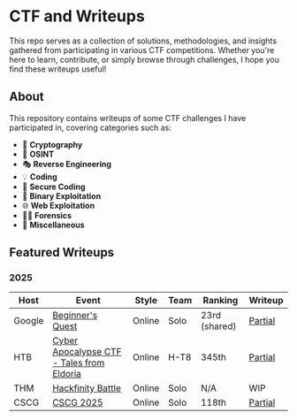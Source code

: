 # CTF and Writeups

This repo serves as a collection of solutions, methodologies, and insights gathered from participating in various CTF competitions. Whether you're here to learn, contribute, or simply browse through challenges, I hope you find these writeups useful!

## About

This repository contains writeups of some CTF challenges I have participated in, covering categories such as:

- 🔐 **Cryptography**
- 🔮 **OSINT**
- 🎭 **Reverse Engineering**
- 💡 **Coding**
- 🔩 **Secure Coding**
- 🐞 **Binary Exploitation**
- 🌐 **Web Exploitation**
- 🕵️‍♂️ **Forensics**
- 🚀 **Miscellaneous**

## Featured Writeups

### 2025
| Host | Event | Style | Team | Ranking | Writeup |
|-----------|----------|----------|----------|----------|---------|
| Google | [Beginner's Quest](https://capturetheflag.withgoogle.com/beginners-quest) | Online | Solo | 23rd (shared) | [Partial](https://github.com/ilpakka/ctf/tree/main/2025/Google%20CTF%202025%20-%20Beginner's%20Quest) |
| HTB | [Cyber Apocalypse CTF - Tales from Eldoria](https://ctf.hackthebox.com/event/details/cyber-apocalypse-ctf-2025-tales-from-eldoria-2107) | Online | H-T8 | 345th  | [Partial](https://github.com/ilpakka/ctf/tree/main/2025/Cyber%20Apocalypse%20CTF%202025%20-%20Tales%20from%20Eldoria) |
| THM | [Hackfinity Battle](https://tryhackme.com/room/HackfinityBattle) | Online | Solo | N/A | WIP |
| CSCG | [CSCG 2025](https://play.cscg.live/) | Online | Solo | 118th | [Partial](https://github.com/ilpakka/ctf/tree/main/2025/CSCG%202025) |

